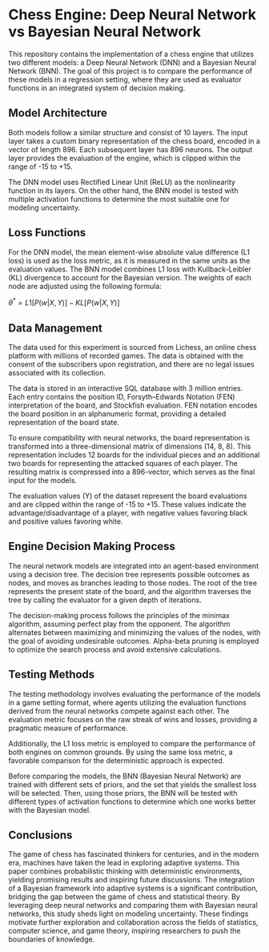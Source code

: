# Chess Engine: Deep Neural Network vs Bayesian Neural Network #

This repository contains the implementation of a chess engine that utilizes two different models: a Deep Neural Network (DNN) and a Bayesian Neural Network (BNN). The goal of this project is to compare the performance of these models in a regression setting, where they are used as evaluator functions in an integrated system of decision making.

## Model Architecture ##

Both models follow a similar structure and consist of 10 layers. The input layer takes a custom binary representation of the chess board, encoded in a vector of length 896. Each subsequent layer has 896 neurons. The output layer provides the evaluation of the engine, which is clipped within the range of -15 to +15.

The DNN model uses Rectified Linear Unit (ReLU) as the nonlinearity function in its layers. On the other hand, the BNN model is tested with multiple activation functions to determine the most suitable one for modeling uncertainty.

## Loss Functions ##

For the DNN model, the mean element-wise absolute value difference (L1 loss) is used as the loss metric, as it is measured in the same units as the evaluation values. The BNN model combines L1 loss with Kullback-Leibler (KL) divergence to account for the Bayesian version. The weights of each node are adjusted using the following formula:

$θ^* = L1 [P(w|X, Y)] - KL [P(w|X, Y)]$

## Data Management ##

The data used for this experiment is sourced from Lichess, an online chess platform with millions of recorded games. The data is obtained with the consent of the subscribers upon registration, and there are no legal issues associated with its collection.

The data is stored in an interactive SQL database with 3 million entries. Each entry contains the position ID, Forsyth–Edwards Notation (FEN) interpretation of the board, and Stockfish evaluation. FEN notation encodes the board position in an alphanumeric format, providing a detailed representation of the board state.

To ensure compatibility with neural networks, the board representation is transformed into a three-dimensional matrix of dimensions (14, 8, 8). This representation includes 12 boards for the individual pieces and an additional two boards for representing the attacked squares of each player. The resulting matrix is compressed into a 896-vector, which serves as the final input for the models.

The evaluation values (Y) of the dataset represent the board evaluations and are clipped within the range of -15 to +15. These values indicate the advantage/disadvantage of a player, with negative values favoring black and positive values favoring white.

## Engine Decision Making Process ##

The neural network models are integrated into an agent-based environment using a decision tree. The decision tree represents possible outcomes as nodes, and moves as branches leading to those nodes. The root of the tree represents the present state of the board, and the algorithm traverses the tree by calling the evaluator for a given depth of iterations.

The decision-making process follows the principles of the minimax algorithm, assuming perfect play from the opponent. The algorithm alternates between maximizing and minimizing the values of the nodes, with the goal of avoiding undesirable outcomes. Alpha-beta pruning is employed to optimize the search process and avoid extensive calculations.

## Testing Methods ##

The testing methodology involves evaluating the performance of the models in a game setting format, where agents utilizing the evaluation functions derived from the neural networks compete against each other. The evaluation metric focuses on the raw streak of wins and losses, providing a pragmatic measure of performance.

Additionally, the L1 loss metric is employed to compare the performance of both engines on common grounds. By using the same loss metric, a favorable comparison for the deterministic approach is expected.

Before comparing the models, the BNN (Bayesian Neural Network) are trained with different sets of priors, and the set that yields the smallest loss will be selected. Then, using those priors, the BNN will be tested with different types of activation functions to determine which one works better with the Bayesian model.

## Conclusions ##

The game of chess has fascinated thinkers for centuries, and in the modern era, machines have taken the lead in exploring adaptive systems. This paper combines probabilistic thinking with deterministic environments, yielding promising results and inspiring future discussions. The integration of a Bayesian framework into adaptive systems is a significant contribution, bridging the gap between the game of chess and statistical theory. By leveraging deep neural networks and comparing them with Bayesian neural networks, this study sheds light on modeling uncertainty. These findings motivate further exploration and collaboration across the fields of statistics, computer science, and game theory, inspiring researchers to push the boundaries of knowledge.

